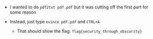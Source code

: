 * I wanted to do `pdf2txt pdf.pdf` but it was cutting off the first part for some reason

* Instead, just type `evince pdf.pdf` and `CTRL+A`
	* That should show the flag: `flag{security_through_obscurity}`


